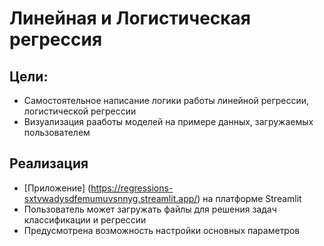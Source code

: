 # Линейная и Логистическая регрессия

## Цели:
* Самостоятельное написание логики работы линейной регрессии, логистической регрессии
* Визуализация рааботы моделей на примере данных, загружаемых пользователем

## Реализация
* [Приложение] (https://regressions-sxtvwadysdfemumuvsnnyg.streamlit.app/) на платформе Streamlit
* Пользователь может загружать файлы для решения задач классификации и регрессии
* Предусмотрена возможность настройки основных параметров 
